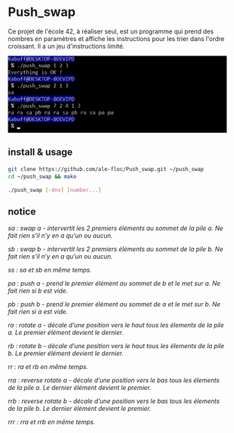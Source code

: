 # Push_swap

Ce projet de l'école 42, à réaliser seul, est un programme qui prend des nombres en paramètres et affiche les instructions pour les trier dans l'ordre croissant. Il a un jeu d'instructions limité.

![alt text](header.png)

## install & usage

~~~sh
git clone https://github.com/ale-floc/Push_swap.git ~/push_swap
cd ~/push_swap && make
~~~

~~~sh
./push_swap [-dnv] [number...]
~~~

## notice

*sa : swap a - intervertit les 2 premiers éléments au sommet de la pile a. Ne fait rien s’il n’y en a qu’un ou aucun.*

*sb : swap b - intervertit les 2 premiers éléments au sommet de la pile b. Ne fait rien s’il n’y en a qu’un ou aucun.*

*ss : sa et sb en même temps.*

*pa : push a - prend le premier élément au sommet de b et le met sur a. Ne fait rien si b est vide.*

*pb : push b - prend le premier élément au sommet de a et le met sur b. Ne fait rien si a est vide.*

*ra : rotate a - décale d’une position vers le haut tous les élements de la pile a. Le premier élément devient le dernier.*

*rb : rotate b - décale d’une position vers le haut tous les élements de la pile b. Le premier élément devient le dernier.*

*rr : ra et rb en même temps.*
 
*rra : reverse rotate a - décale d’une position vers le bas tous les élements de la pile a. Le dernier élément devient le premier.*
 
*rrb : reverse rotate b - décale d’une position vers le bas tous les élements de la pile b. Le dernier élément devient le premier.*

*rrr : rra et rrb en même temps.*

